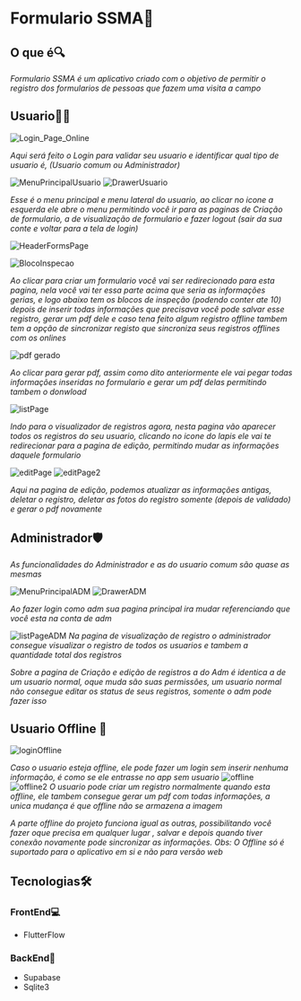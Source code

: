 # **Formulario SSMA📄**

## O que é🔍

*Formulario SSMA é um aplicativo criado com o objetivo de permitir o registro dos formularios de pessoas que fazem uma visita a campo*

## **Usuario👷‍♂️**
![Login_Page_Online](https://github.com/user-attachments/assets/f0bfb6f5-6f3d-4be7-8acf-3200fa0de46d)


*Aqui será feito o Login para validar seu usuario e identificar qual tipo de usuario é, (Usuario comum ou Administrador)*


![MenuPrincipalUsuario](https://github.com/user-attachments/assets/46d2bfa2-0787-4ca3-b8b9-157676ce6191)
![DrawerUsuario](https://github.com/user-attachments/assets/7a1edc15-0343-401f-a7f4-8a0eab200e59)


*Esse é o menu principal e menu lateral do usuario, ao clicar no icone a esquerda ele abre o menu permitindo você ir para as paginas de Criação de formulario, a de visualização de formulario e fazer logout (sair da sua conte e voltar para a tela de login)*



![HeaderFormsPage](https://github.com/user-attachments/assets/61b42114-2445-4f89-bbb2-d98e9d729cb5)

![BlocoInspecao](https://github.com/user-attachments/assets/8433b96a-deff-4ea6-809c-2820aadd7bc8)

*Ao clicar para criar um formulario você vai ser redirecionado para esta pagina, nela você vai ter essa parte acima que seria as informações gerias, e logo abaixo tem os blocos de inspeção (podendo conter ate 10) depois de inserir todas informações que precisava você pode salvar esse registro, gerar um pdf dele e caso tena feito algum registro offline tambem tem a opção de sincronizar registo que sincroniza seus registros offlines com os onlines*

![pdf gerado](https://github.com/user-attachments/assets/b1817c78-a7b3-4719-b655-98598340d3c8)

*Ao clicar para gerar pdf, assim como dito anteriormente ele vai pegar todas informações inseridas no formulario e gerar um pdf delas permitindo tambem o donwload*

![listPage](https://github.com/user-attachments/assets/09a97459-6aba-4d87-8a1a-5bb25fad6d59)

*Indo para o visualizador de registros agora, nesta pagina vão aparecer todos os registros do seu usuario, clicando no icone do lapis ele vai te redirecionar para a pagina de edição, permitindo mudar as informações daquele formulario*

![editPage](https://github.com/user-attachments/assets/61d6d64d-82fd-4c0f-a1b5-d544d1213f37)
![editPage2](https://github.com/user-attachments/assets/5ecddefa-1b17-4851-95d2-4c578671e2ba)

*Aqui na pagina de edição, podemos atualizar as informações antigas, deletar o registro, deletar as fotos do registro somente (depois de validado) e gerar o pdf novamente*

## **Administrador🛡**


*As funcionalidades do Administrador e as do usuario comum são quase as mesmas*

![MenuPrincipalADM](https://github.com/user-attachments/assets/247b6c27-c048-409a-8dd4-e10ee0e29d3b)
![DrawerADM](https://github.com/user-attachments/assets/b7600119-3370-477b-9f43-addb5d6c9ead)

*Ao fazer login como adm sua pagina principal ira mudar referenciando que você esta na conta de adm*


![listPageADM](https://github.com/user-attachments/assets/9b932861-9648-4ac6-8263-e4b852da957c)
*Na pagina de visualização de registro o administrador consegue visualizar o registro de todos os usuarios e tambem a quantidade total dos registros*

*Sobre a pagina de Criação e edição de registros a do Adm é identica a de um usuario normal, oque muda são suas permissões, um usuario normal não consegue editar os status de seus registros, somente o adm pode fazer isso*


## **Usuario Offline 📶**
![loginOffline](https://github.com/user-attachments/assets/b61fce9c-effc-4e67-a334-b99830f09ebb)

*Caso o usuario esteja offline, ele pode fazer um login sem inserir nenhuma informação, é como se ele entrasse no app sem usuario*
![offline](https://github.com/user-attachments/assets/9714289b-9e33-443a-adad-a4567128e41f)
![offline2](https://github.com/user-attachments/assets/324f3d94-737a-43ce-a17e-9a9eb0cb2be2)
*O usuario pode criar um registro normalmente quando esta offline, ele tambem consegue gerar um pdf com todas informações, a unica mudança é que offline não se armazena a imagem*

*A parte offline do projeto funciona igual as outras, possibilitando você fazer oque precisa em qualquer lugar , salvar e depois quando tiver conexão novamente pode sincronizar as informações. 
Obs: O Offline só é suportado para o aplicativo em si e não para versão web*


## **Tecnologias🛠️**

### FrontEnd💻

- FlutterFlow

### BackEnd🔩

- Supabase
- Sqlite3


